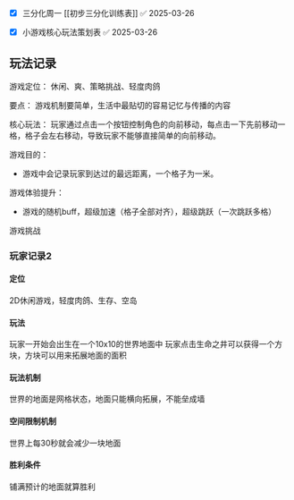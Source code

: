 - [x] 三分化周一 [[初步三分化训练表]] ✅ 2025-03-26
- [x] 小游戏核心玩法策划表 ✅ 2025-03-26


## 玩法记录

游戏定位：
休闲、爽、策略挑战、轻度肉鸽

要点：
游戏机制要简单，生活中最贴切的容易记忆与传播的内容

核心玩法：
玩家通过点击一个按钮控制角色的向前移动，每点击一下先前移动一格，格子会左右移动，导致玩家不能够直接简单的向前移动。

游戏目的：
- 游戏中会记录玩家到达过的最远距离，一个格子为一米。

游戏体验提升：
- 游戏的随机buff，超级加速（格子全部对齐），超级跳跃（一次跳跃多格）

游戏挑战


### 玩家记录2

#### 定位
2D休闲游戏，轻度肉鸽、生存、空岛

#### 玩法
玩家一开始会出生在一个10x10的世界地面中
玩家点击生命之井可以获得一个方块，方块可以用来拓展地面的面积

#### 玩法机制
世界的地面是网格状态，地面只能横向拓展，不能垒成墙

#### 空间限制机制
世界上每30秒就会减少一块地面

#### 胜利条件
铺满预计的地面就算胜利



